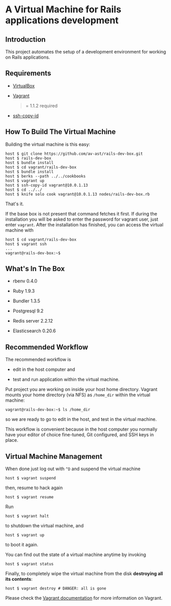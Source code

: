 # A Virtual Machine for Rails applications development

## Introduction

This project automates the setup of a development environment for
working on Rails applications.

## Requirements

* [VirtualBox](https://www.virtualbox.org)

* [Vagrant](http://vagrantup.com)
    >= 1.1.2 required

* [ssh-copy-id](http://linux.die.net/man/1/ssh-copy-id)

## How To Build The Virtual Machine

Building the virtual machine is this easy:

    host $ git clone https://github.com/av-ast/rails-dev-box.git
    host $ rails-dev-box
    host $ bundle install
    host $ cd vagrant/rails-dev-box
    host $ bundle install
    host $ berks --path ../../cookbooks
    host $ vagrant up
    host $ ssh-copy-id vagrant@10.0.1.13
    host $ cd ../../
    host $ knife solo cook vagrant@10.0.1.13 nodes/rails-dev-box.rb

That's it.

If the base box is not present that command fetches it first. 
If during the installation you will be asked to enter the password for
vagrant user, just enter `vagrant`.
After the installation has finished, you can access the virtual machine with

    host $ cd vagrant/rails-dev-box
    host $ vagrant ssh
    ...
    vagrant@rails-dev-box:~$

## What's In The Box

* rbenv 0.4.0

* Ruby 1.9.3

* Bundler 1.3.5

* Postgresql 9.2

* Redis server 2.2.12

* Elasticsearch 0.20.6

## Recommended Workflow

The recommended workflow is

* edit in the host computer and

* test and run application within the virtual machine.

Put project you are working on inside your host home directory.
Vagrant mounts your home directory (via NFS) as `/home_dir` within the virtual machine:

    vagrant@rails-dev-box:~$ ls /home_dir

so we are ready to go to edit in the host, and test in the virtual machine.

This workflow is convenient because in the host computer you normally have your
editor of choice fine-tuned, Git configured, and SSH keys in place.

## Virtual Machine Management

When done just log out with `^D` and suspend the virtual machine

    host $ vagrant suspend

then, resume to hack again

    host $ vagrant resume

Run

    host $ vagrant halt

to shutdown the virtual machine, and

    host $ vagrant up

to boot it again.

You can find out the state of a virtual machine anytime by invoking

    host $ vagrant status

Finally, to completely wipe the virtual machine from the disk **destroying all its contents**:

    host $ vagrant destroy # DANGER: all is gone

Please check the [Vagrant documentation](http://vagrantup.com/v2/docs/index.html) for more information on Vagrant.
